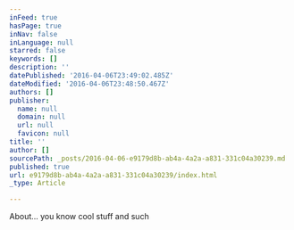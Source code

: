 ```yaml
---
inFeed: true
hasPage: true
inNav: false
inLanguage: null
starred: false
keywords: []
description: ''
datePublished: '2016-04-06T23:49:02.485Z'
dateModified: '2016-04-06T23:48:50.467Z'
authors: []
publisher:
  name: null
  domain: null
  url: null
  favicon: null
title: ''
author: []
sourcePath: _posts/2016-04-06-e9179d8b-ab4a-4a2a-a831-331c04a30239.md
published: true
url: e9179d8b-ab4a-4a2a-a831-331c04a30239/index.html
_type: Article

---
```

About... you know cool stuff and such